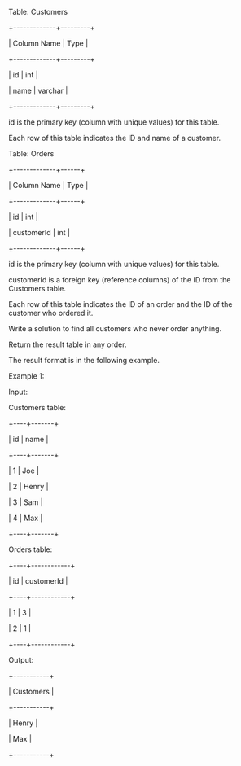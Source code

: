 Table: Customers

+-------------+---------+

| Column Name | Type    |

+-------------+---------+

| id          | int     |

| name        | varchar |

+-------------+---------+

id is the primary key (column with unique values) for this table.

Each row of this table indicates the ID and name of a customer.


Table: Orders

+-------------+------+

| Column Name | Type |

+-------------+------+

| id          | int  |

| customerId  | int  |

+-------------+------+

id is the primary key (column with unique values) for this table.

customerId is a foreign key (reference columns) of the ID from the Customers table.

Each row of this table indicates the ID of an order and the ID of the customer who ordered it.
 

Write a solution to find all customers who never order anything.

Return the result table in any order.

The result format is in the following example.

 

Example 1:

Input: 

Customers table:

+----+-------+

| id | name  |

+----+-------+

| 1  | Joe   |

| 2  | Henry |

| 3  | Sam   |

| 4  | Max   |

+----+-------+

Orders table:

+----+------------+

| id | customerId |

+----+------------+

| 1  | 3          |

| 2  | 1          |

+----+------------+

Output: 

+-----------+

| Customers |

+-----------+

| Henry     |

| Max       |

+-----------+
